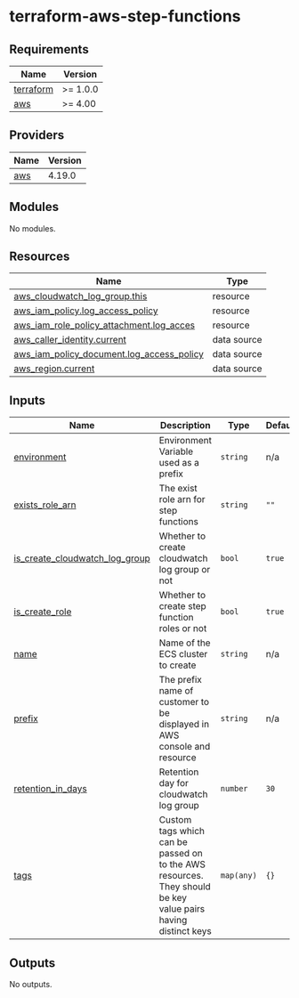 # terraform-aws-step-functions

<!-- BEGIN_TF_DOCS -->
## Requirements

| Name | Version |
|------|---------|
| <a name="requirement_terraform"></a> [terraform](#requirement\_terraform) | >= 1.0.0 |
| <a name="requirement_aws"></a> [aws](#requirement\_aws) | >= 4.00 |

## Providers

| Name | Version |
|------|---------|
| <a name="provider_aws"></a> [aws](#provider\_aws) | 4.19.0 |

## Modules

No modules.

## Resources

| Name | Type |
|------|------|
| [aws_cloudwatch_log_group.this](https://registry.terraform.io/providers/hashicorp/aws/latest/docs/resources/cloudwatch_log_group) | resource |
| [aws_iam_policy.log_access_policy](https://registry.terraform.io/providers/hashicorp/aws/latest/docs/resources/iam_policy) | resource |
| [aws_iam_role_policy_attachment.log_acces](https://registry.terraform.io/providers/hashicorp/aws/latest/docs/resources/iam_role_policy_attachment) | resource |
| [aws_caller_identity.current](https://registry.terraform.io/providers/hashicorp/aws/latest/docs/data-sources/caller_identity) | data source |
| [aws_iam_policy_document.log_access_policy](https://registry.terraform.io/providers/hashicorp/aws/latest/docs/data-sources/iam_policy_document) | data source |
| [aws_region.current](https://registry.terraform.io/providers/hashicorp/aws/latest/docs/data-sources/region) | data source |

## Inputs

| Name | Description | Type | Default | Required |
|------|-------------|------|---------|:--------:|
| <a name="input_environment"></a> [environment](#input\_environment) | Environment Variable used as a prefix | `string` | n/a | yes |
| <a name="input_exists_role_arn"></a> [exists\_role\_arn](#input\_exists\_role\_arn) | The exist role arn for step functions | `string` | `""` | no |
| <a name="input_is_create_cloudwatch_log_group"></a> [is\_create\_cloudwatch\_log\_group](#input\_is\_create\_cloudwatch\_log\_group) | Whether to create cloudwatch log group or not | `bool` | `true` | no |
| <a name="input_is_create_role"></a> [is\_create\_role](#input\_is\_create\_role) | Whether to create step function roles or not | `bool` | `true` | no |
| <a name="input_name"></a> [name](#input\_name) | Name of the ECS cluster to create | `string` | n/a | yes |
| <a name="input_prefix"></a> [prefix](#input\_prefix) | The prefix name of customer to be displayed in AWS console and resource | `string` | n/a | yes |
| <a name="input_retention_in_days"></a> [retention\_in\_days](#input\_retention\_in\_days) | Retention day for cloudwatch log group | `number` | `30` | no |
| <a name="input_tags"></a> [tags](#input\_tags) | Custom tags which can be passed on to the AWS resources. They should be key value pairs having distinct keys | `map(any)` | `{}` | no |

## Outputs

No outputs.
<!-- END_TF_DOCS -->
